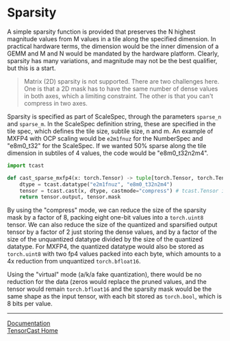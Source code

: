 <!-- markdownlint-disable MD033 MD041 -->

# Sparsity

A simple sparsity function is provided that preserves the N highest magnitude values from M values in a tile along
the specified dimension.  In practical hardware terms, the dimension would be the inner dimension of a GEMM
and M and N would be mandated by the hardware platform.  Clearly, sparsity has many variations, and magnitude
may not be the best qualifier, but this is a start.

> Matrix (2D) sparsity is not supported. There are two challenges here.  One is that a 2D mask has to have the same number of dense values in both axes, which a limiting constraint.  The other is that you can't compress in two axes.

Sparsity is specified as part of ScaleSpec, through the parameters `sparse_n` and `sparse_m`.  In the ScaleSpec
definition string, these are specified in the tile spec, which defines the tile size, subtile size, n and m.
An example of MXFP4 with OCP scaling would be `e2m1fnuz` for the NumberSpec and "e8m0_t32" for the ScaleSpec.
If we wanted 50% sparse along the tile dimension in subtiles of 4 values, the code would be "e8m0_t32n2m4".

```python
import tcast

def cast_sparse_mxfp4(x: torch.Tensor) -> tuple[torch.Tensor, torch.Tensor]:
    dtype = tcast.datatype("e2m1fnuz", "e8m0_t32n2m4")
    tensor = tcast.cast(x, dtype, castmode="compress") # tcast.Tensor is returned
    return tensor.output, tensor.mask
```

By using the "compress" mode, we can reduce the size of the sparsity mask by a factor of 8, packing eight
one-bit values into a `torch.uint8` tensor. We can also reduce the size of the quantized and sparsified
output tensor by a factor of 2 just storing the dense values, and by a factor of the size of the unquantized
datatype divided by the size of the quantized datatype.  For MXFP4, the quantized datatype would also
be stored as `torch.uint8` with two fp4 values packed into each byte, which amounts to a 4x reduction from
unquantized `torch.bfloat16`.

Using the "virtual" mode (a/k/a fake quantization), there would be no reduction for the data (zeros would
replace the pruned values, and the tensor would remain `torch.bfloat16` and the sparsity mask would be the
same shape as the input tensor, with each bit stored as `torch.bool`, which is 8 bits per value.

---

[Documentation](./README.md)
</br>
[TensorCast Home](../README.md)
